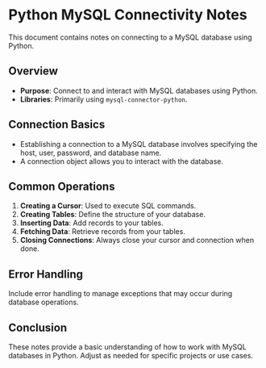 # Python MySQL Connectivity Notes

This document contains notes on connecting to a MySQL database using Python.

## Overview

- **Purpose**: Connect to and interact with MySQL databases using Python.
- **Libraries**: Primarily using `mysql-connector-python`.

## Connection Basics

- Establishing a connection to a MySQL database involves specifying the host, user, password, and database name.
- A connection object allows you to interact with the database.

## Common Operations

1. **Creating a Cursor**: Used to execute SQL commands.
2. **Creating Tables**: Define the structure of your database.
3. **Inserting Data**: Add records to your tables.
4. **Fetching Data**: Retrieve records from your tables.
5. **Closing Connections**: Always close your cursor and connection when done.

## Error Handling

Include error handling to manage exceptions that may occur during database operations.

## Conclusion

These notes provide a basic understanding of how to work with MySQL databases in Python. Adjust as needed for specific projects or use cases.
